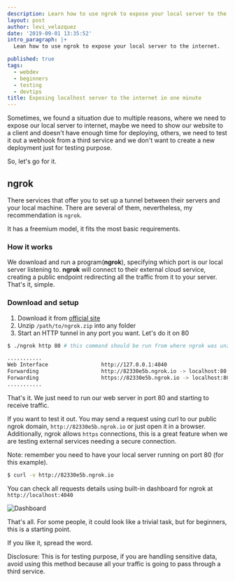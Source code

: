 ```yaml
---
description: Learn how to use ngrok to expose your local server to the internet.
layout: post
author: levi_velazquez
date: '2019-09-01 13:35:52'
intro_paragraph: |+
  Lean how to use ngrok to expose your local server to the internet.

published: true
tags:
  - webdev
  - beginners
  - testing
  - devtips
title: Exposing localhost server to the internet in one minute
---
```



Sometimes, we found a situation due to multiple reasons, where we need to expose our local server to internet, maybe we need to show our website to a client and doesn't have enough time for deploying, others, we need to test it out a webhook from a third service and we don't want to create a new deployment just for testing purpose.


So, let's go for it.

## ngrok

 There services that offer you to set up a tunnel between their servers and your local machine. There are several of them, nevertheless, my recommendation is `ngrok`.


 It has a freemium model, it fits the most basic requirements.

### How it works

We download and run a program(__ngrok__), specifying which port is our local server listening to. __ngrok__ will connect to their external cloud service, creating a public endpoint redirecting all the traffic from it to your server. That's it, simple.

### Download and setup


1. Download it from [official site](https://ngrok.com/download)
2. Unzip `/path/to/ngrok.zip` into any folder
3. Start an HTTP tunnel in any port you want. Let's do it on 80

```bash
$ ./ngrok http 80 # this command should be run from where ngrok was unzipped
```

```bash
...........
Web Interface                 http://127.0.0.1:4040
Forwarding                    http://82330e5b.ngrok.io -> localhost:80
Forwarding                    https://82330e5b.ngrok.io -> localhost:80
...........

```

That's it. We just need to run our web server in port 80 and starting to receive traffic.

If you want to test it out. You may send a request using curl to our public ngrok domain, `http://82330e5b.ngrok.io` or just open it in a browser. Additionally, ngrok allows `https` connections, this is a great feature when we are testing external services needing a secure connection. 

Note: remember you need to have your local server running on port 80 (for this example).

```bash
$ curl -v http://82330e5b.ngrok.io
```


You can check all requests details using built-in dashboard for ngrok at `http://localhost:4040`

![Dashboard](https://thepracticaldev.s3.amazonaws.com/i/iesb6jqsmab4q5z1sor4.png)


That's all. For some people, it could look like a trivial task, but for beginners, this is a starting point.

If you like it, spread the word.

Disclosure: This is for testing purpose, if you are handling sensitive data, avoid using this method because all your traffic is going to pass through a third service.
